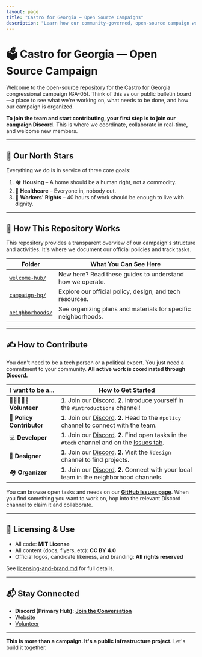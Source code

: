 ```yaml
---
layout: page
title: "Castro for Georgia — Open Source Campaigns"
description: "Learn how our community-governed, open-source campaign works and discover ways to contribute— from policy research to neighborhood organizing."
---
```


# 🗳️ Castro for Georgia — Open Source Campaign

Welcome to the open-source repository for the Castro for Georgia congressional campaign (GA-05). Think of this as our public bulletin board—a place to see what we're working on, what needs to be done, and how our campaign is organized.

**To join the team and start contributing, your first step is to join our campaign Discord.** This is where we coordinate, collaborate in real-time, and welcome new members.

-----

## 🎯 Our North Stars

Everything we do is in service of three core goals:

1.  🏘️ **Housing** – A home should be a human right, not a commodity.
2.  🏥 **Healthcare** – Everyone in, nobody out.
3.  💼 **Workers' Rights** – 40 hours of work should be enough to live with dignity.

-----

## 🧭 How This Repository Works

This repository provides a transparent overview of our campaign's structure and activities. It's where we document our official policies and track tasks.

| Folder                  | What You Can See Here                                        |
| ----------------------- | ------------------------------------------------------------ |
| [`welcome-hub/`](./welcome-hub/) | New here? Read these guides to understand how we operate.    |
| [`campaign-hq/`](./campaign-hq/) | Explore our official policy, design, and tech resources.     |
| [`neighborhoods/`](./neighborhoods/) | See organizing plans and materials for specific neighborhoods. |

-----

## ✍️ How to Contribute

You don't need to be a tech person or a political expert. You just need a commitment to your community. **All active work is coordinated through Discord.**

| I want to be a...       | How to Get Started                                                                                    |
| ----------------------- | ----------------------------------------------------------------------------------------------------- |
| 🧑🏽‍🤝‍🧑🏾 **Volunteer** | **1.** Join our [Discord](https://discord.gg/ep6dBqPjhG).    **2.** Introduce yourself in the `#introductions` channel\! |
| 🧠 **Policy Contributor** | **1.** Join our [Discord](https://discord.gg/ep6dBqPjhG).   **2.** Head to the `#policy` channel to connect with the team. |
| 💻 **Developer** | **1.** Join our [Discord](https://discord.gg/ep6dBqPjhG).    **2.** Find open tasks in the `#tech` channel and on the [Issues tab](https://github.com/CastroForGeorgia/campaign/issues). |
| 🎨 **Designer** | **1.** Join our [Discord](https://discord.gg/ep6dBqPjhG). **2.** Visit the `#design` channel to find projects. |
| 🏘️ **Organizer** | **1.** Join our [Discord](https://discord.gg/ep6dBqPjhG).    **2.** Connect with your local team in the neighborhood channels. |

You can browse open tasks and needs on our [**GitHub Issues page**](https://github.com/CastroForGeorgia/campaign/issues). When you find something you want to work on, hop into the relevant Discord channel to claim it and collaborate.

-----

## 🔐 Licensing & Use

  - All code: **MIT License**
  - All content (docs, flyers, etc): **CC BY 4.0**
  - Official logos, candidate likeness, and branding: **All rights reserved**

See [licensing-and-brand.md](./welcome-hub/rules/licensing-and-brand.md) for full details.

-----

## 📬 Stay Connected

  - **Discord (Primary Hub):** [**Join the Conversation**](https://discord.gg/ep6dBqPjhG)
  - [Website](https://castroforgeorgia.com)
  - [Volunteer](./welcome-hub/get-involved/README.md)

-----

**This is more than a campaign. It's a public infrastructure project.** Let's build it together.